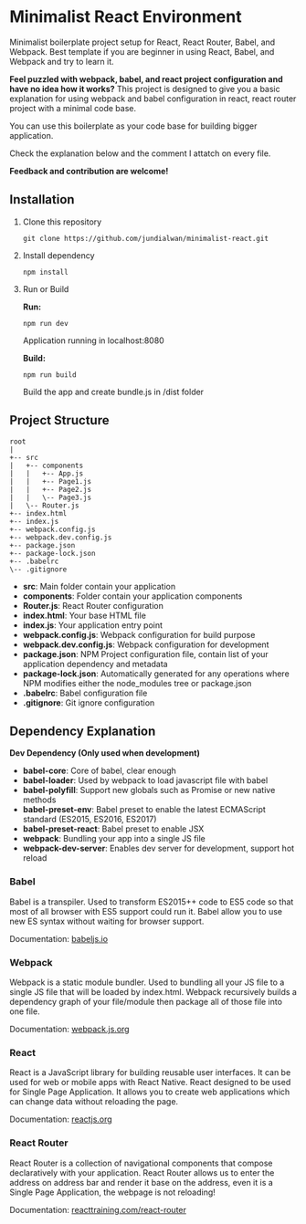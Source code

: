 # Minimalist React Environment
Minimalist boilerplate project setup for React, React Router, Babel, and Webpack. Best template if you are beginner in using React, Babel, and Webpack and try to learn it.

__Feel puzzled with webpack, babel, and react project configuration and have no idea how it works?__
This project is designed to give you a basic explanation for using webpack and babel configuration in react, react router project with a minimal code base. 

You can use this boilerplate as your code base for building bigger application.

Check the explanation below and the comment I attatch on every file.

__Feedback and contribution are welcome!__

## Installation
1. Clone this repository

    ```git clone https://github.com/jundialwan/minimalist-react.git```

2. Install dependency

    ```npm install```

3. Run or Build

    __Run:__

    ```npm run dev```

    Application running in localhost:8080

    __Build:__

    ```npm run build```

    Build the app and create bundle.js in /dist folder

## Project Structure

```
root
|
+-- src
|   +-- components
|   |   +-- App.js
|   |   +-- Page1.js
|   |   +-- Page2.js
|   |   \-- Page3.js
|   \-- Router.js
+-- index.html
+-- index.js
+-- webpack.config.js
+-- webpack.dev.config.js
+-- package.json
+-- package-lock.json
+-- .babelrc
\-- .gitignore
```

* __src__: Main folder contain your application
* __components__: Folder contain your application components
* __Router.js__: React Router configuration
* __index.html__: Your base HTML file
* __index.js__: Your application entry point
* __webpack.config.js__: Webpack configuration for build purpose
* __webpack.dev.config.js__: Webpack configuration for development
* __package.json__: NPM Project configuration file, contain list of your application dependency and metadata
* __package-lock.json__: Automatically generated for any operations where NPM modifies either the node_modules tree or package.json
* __.babelrc__: Babel configuration file
* __.gitignore__: Git ignore configuration

## Dependency Explanation

__Dev Dependency (Only used when development)__
* __babel-core__: Core of babel, clear enough
* __babel-loader__: Used by webpack to load javascript file with babel
* __babel-polyfill__: Support new globals such as Promise or new native methods
* __babel-preset-env__: Babel preset to enable the latest ECMAScript standard (ES2015, ES2016, ES2017)
* __babel-preset-react__: Babel preset to enable JSX
* __webpack__: Bundling your app into a single JS file
* __webpack-dev-server__: Enables dev server for development, support hot reload

### Babel
Babel is a transpiler. Used to transform ES2015++ code to ES5 code so that most of all browser with ES5 support could run it. Babel allow you to use new ES syntax without waiting for browser support.

Documentation: [babeljs.io](http://babeljs.io)

### Webpack
Webpack is a static module bundler. Used to bundling all your JS file to a single JS file that will be loaded by index.html. Webpack recursively builds a dependency graph of your file/module then package all of those file into one file.

Documentation: [webpack.js.org](http://webpack.js.org)

### React
React is a JavaScript library for building reusable user interfaces. It can be used for web or mobile apps with React Native. React designed to be used for Single Page Application. It allows you to create web applications which can change data without reloading the page. 

Documentation: [reactjs.org](http://reactjs.org)

### React Router
React Router is a collection of navigational components that compose declaratively with your application. React Router allows us to enter the address on address bar and render it base on the address, even it is a Single Page Application, the webpage is not reloading!

Documentation: [reacttraining.com/react-router](http://reacttraining.com/react-router)
